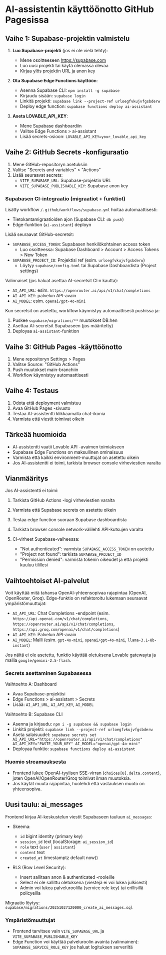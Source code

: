 # AI-assistentin käyttöönotto GitHub Pagesissa

## Vaihe 1: Supabase-projektin valmistelu

1. **Luo Supabase-projekti** (jos ei ole vielä tehty):
   - Mene osoitteeseen https://supabase.com
   - Luo uusi projekti tai käytä olemassa olevaa
   - Kirjaa ylös projektin URL ja anon key

2. **Ota Supabase Edge Functions käyttöön**:
   - Asenna Supabase CLI: `npm install -g supabase`
   - Kirjaudu sisään: `supabase login`
   - Linkitä projekti: `supabase link --project-ref urloegfvkujvfgsbderw`
   - Deploy edge function: `supabase functions deploy ai-assistant`

3. **Aseta LOVABLE_API_KEY**:
   - Mene Supabase dashboardiin
   - Valitse Edge Functions > ai-assistant
   - Lisää secrets-osioon: `LOVABLE_API_KEY=your_lovable_api_key`

## Vaihe 2: GitHub Secrets -konfiguraatio

1. Mene GitHub-repositoryn asetuksiin
2. Valitse "Secrets and variables" > "Actions"
3. Lisää seuraavat secrets:
   - `VITE_SUPABASE_URL`: Supabase-projektin URL
   - `VITE_SUPABASE_PUBLISHABLE_KEY`: Supabase anon key

### Supabasen CI-integraatio (migraatiot + funktiot)

Lisätty workflow `/.github/workflows/supabase.yml` hoitaa automaattisesti:
- Tietokantamigraatioiden ajon (Supabase CLI: `db push`)
- Edge-funktion (`ai-assistant`) deployn

Lisää seuraavat GitHub-secretsit:
- `SUPABASE_ACCESS_TOKEN`: Supabasen henkilökohtainen access token
  - Luo osoitteessa: Supabase Dashboard > Account > Access Tokens > New Token
- `SUPABASE_PROJECT_ID`: Projektisi ref (esim. `urloegfvkujvfgsbderw`)
  - Löytyy `supabase/config.toml` tai Supabase Dashboardista (Project settings)

Valinnaiset (jos haluat asettaa AI-secretsit CI:n kautta):
- `AI_API_URL`: esim. `https://openrouter.ai/api/v1/chat/completions`
- `AI_API_KEY`: palvelun API-avain
- `AI_MODEL`: esim. `openai/gpt-4o-mini`

Kun secretsit on asetettu, workflow käynnistyy automaattisesti pushissa ja:
1) Puskee `supabase/migrations/**` muutokset DB:hen
2) Asettaa AI-secretsit Supabaseen (jos määritetty)
3) Deployaa `ai-assistant`-funktion

## Vaihe 3: GitHub Pages -käyttöönotto

1. Mene repositoryn Settings > Pages
2. Valitse Source: "GitHub Actions"
3. Push muutokset main-branchiin
4. Workflow käynnistyy automaattisesti

## Vaihe 4: Testaus

1. Odota että deployment valmistuu
2. Avaa GitHub Pages -sivusto
3. Testaa AI-assistentti klikkaamalla chat-ikonia
4. Varmista että viestit toimivat oikein

## Tärkeää huomioida

- AI-assistentti vaatii Lovable API -avaimen toimiakseen
- Supabase Edge Functions on maksullinen ominaisuus
- Varmista että kaikki environment-muuttujat on asetettu oikein
- Jos AI-assistentti ei toimi, tarkista browser console virheviestien varalta

## Vianmääritys

Jos AI-assistentti ei toimi:
1. Tarkista GitHub Actions -logi virheviestien varalta
2. Varmista että Supabase secrets on asetettu oikein
3. Testaa edge function suoraan Supabase dashboardista
4. Tarkista browser console network-välilehti API-kutsujen varalta

5. CI-virheet Supabase-vaiheessa:
   - "Not authenticated": varmista `SUPABASE_ACCESS_TOKEN` on asetettu
   - "Project not found": tarkista `SUPABASE_PROJECT_ID`
   - "Permission denied": varmista tokenin oikeudet ja että projekti kuuluu tilillesi

## Vaihtoehtoiset AI-palvelut

Voit käyttää mitä tahansa OpenAI-yhteensopivaa rajapintaa (OpenAI, OpenRouter, Groq). Edge-funktio on refaktoroitu lukemaan seuraavat ympäristömuuttujat:

- `AI_API_URL`: Chat Completions -endpoint (esim. `https://api.openai.com/v1/chat/completions`, `https://openrouter.ai/api/v1/chat/completions`, `https://api.groq.com/openai/v1/chat/completions`)
- `AI_API_KEY`: Palvelun API-avain
- `AI_MODEL`: Malli (esim. `gpt-4o-mini`, `openai/gpt-4o-mini`, `llama-3.1-8b-instant`)

Jos näitä ei ole asetettu, funktio käyttää oletuksena Lovable gatewayta ja mallia `google/gemini-2.5-flash`. 

### Secrets asettaminen Supabasessa

Vaihtoehto A: Dashboard
- Avaa Supabase-projektisi
- Edge Functions > ai-assistant > Secrets
- Lisää: `AI_API_URL`, `AI_API_KEY`, `AI_MODEL`

Vaihtoehto B: Supabase CLI
- Asenna ja kirjaudu: `npm i -g supabase && supabase login`
- Linkitä projekti: `supabase link --project-ref urloegfvkujvfgsbderw`
- Aseta salaisuudet: `supabase secrets set AI_API_URL="https://openrouter.ai/api/v1/chat/completions" AI_API_KEY="PASTE_YOUR_KEY" AI_MODEL="openai/gpt-4o-mini"`
- Deployaa funktio: `supabase functions deploy ai-assistant`

### Huomio streamauksesta
- Frontend lukee OpenAI-tyylisen SSE-virran (`choices[0].delta.content`), joten OpenAI/OpenRouter/Groq toimivat ilman muutoksia.
- Jos käytät muuta rajapintaa, huolehdi että vastauksen muoto on yhteensopiva.

## Uusi taulu: ai_messages

Frontend kirjaa AI-keskustelun viestit Supabaseen tauluun `ai_messages`:

- Skeema:
  - `id` bigint identity (primary key)
  - `session_id` text (localStorage: `ai_session_id`)
  - `role` text (`user` | `assistant`)
  - `content` text
  - `created_at` timestamptz default now()

- RLS (Row Level Security):
  - Insert sallitaan anon & authenticated -rooleille
  - Select ei ole sallittu oletuksena (viestejä ei voi lukea julkisesti)
  - Admin voi lukea palveluroolilla (service role key) tai erillisillä policyeilla

Migraatio löytyy: `supabase/migrations/20251027120000_create_ai_messages.sql`

### Ympäristömuuttujat
- Frontend tarvitsee vain `VITE_SUPABASE_URL` ja `VITE_SUPABASE_PUBLISHABLE_KEY`
- Edge Function voi käyttää palveluroolin avainta (valinnainen): `SUPABASE_SERVICE_ROLE_KEY` jos haluat logituksen serveriltä